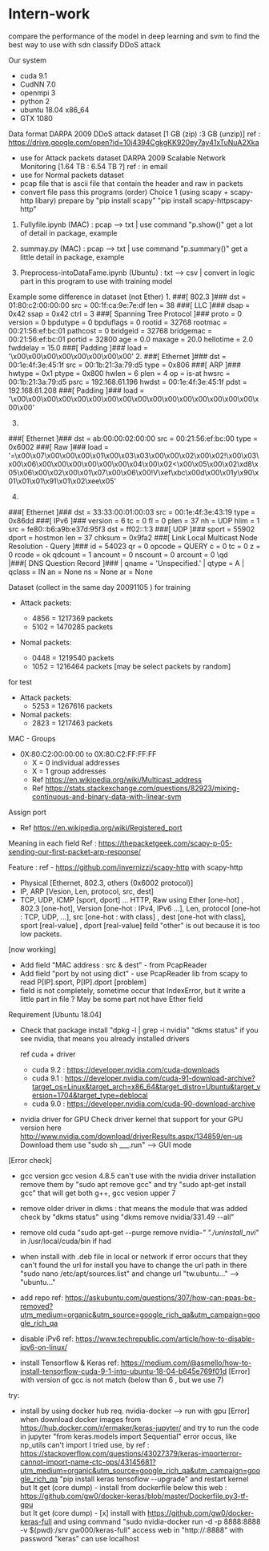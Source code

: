 # Intern-work
compare the performance of the model in deep learning and svm to find the best way to use with sdn classify DDoS attack

Our system
 - cuda 9.1
 - CudNN 7.0
 - openmpi 3
 - python 2
 - ubuntu 18.04 x86_64
 - GTX 1080
 
 Data format 
 DARPA 2009 DDoS attack dataset [1 GB (zip) :3 GB (unzip)] 
 ref : https://drive.google.com/open?id=10j4394CgkgKK920ey7ay41xTuNuA2Xka
  - use for Attack packets dataset
 DARPA 2009 Scalable Network Monitoring [1.64 TB : 6.54 TB ?]
 ref : in email 
  - use for Normal packets dataset
 - pcap file that is ascii file that contain the header and raw in packets
 - convert file pass this programs (order)
 Choice 1 (using scapy + scapy-http libary)
 prepare by 
 "pip install scapy"
 "pip install scapy-httpscapy-http"
 1. Fullyfile.ipynb (MAC) : pcap --> txt | use command "p.show()" get a lot of detail in package, example
 
 2. summay.py (MAC) : pcap --> txt | use command "p.summary()" get a little detail in package, example
 
 3. Preprocess-intoDataFame.ipynb (Ubuntu) : txt --> csv | convert in logic part in this program to use with training model
 
 Example some difference in dataset (not Ether)
 1.
 ###[ 802.3 ]### 
  dst       = 01:80:c2:00:00:00
  src       = 00:1f:ca:9e:7e:df
  len       = 38
 ###[ LLC ]### 
      dsap      = 0x42
      ssap      = 0x42
      ctrl      = 3
 ###[ Spanning Tree Protocol ]### 
         proto     = 0
         version   = 0
         bpdutype  = 0
         bpduflags = 0
         rootid    = 32768
         rootmac   = 00:21:56:ef:bc:01
         pathcost  = 0
         bridgeid  = 32768
         bridgemac = 00:21:56:ef:bc:01
         portid    = 32800
         age       = 0.0
         maxage    = 20.0
         hellotime = 2.0
         fwddelay  = 15.0
 ###[ Padding ]### 
            load      = '\x00\x00\x00\x00\x00\x00\x00\x00'
 2.
 ###[ Ethernet ]### 
  dst       = 00:1e:4f:3e:45:1f
  src       = 00:1b:21:3a:79:d5
  type      = 0x806
 ###[ ARP ]### 
      hwtype    = 0x1
      ptype     = 0x800
      hwlen     = 6
      plen      = 4
      op        = is-at
      hwsrc     = 00:1b:21:3a:79:d5
      psrc      = 192.168.61.196
      hwdst     = 00:1e:4f:3e:45:1f
      pdst      = 192.168.61.208
 ###[ Padding ]### 
         load      = '\x00\x00\x00\x00\x00\x00\x00\x00\x00\x00\x00\x00\x00\x00\x00\x00\x00\x00'
         
 3.
 ###[ Ethernet ]### 
  dst       = ab:00:00:02:00:00
  src       = 00:21:56:ef:bc:00
  type      = 0x6002
 ###[ Raw ]### 
       load      = '=\x00\x07\x00\x00\x00\x01\x00\x03\x03\x00\x00\x02\x00\x02!\x00\x03\x00\x06\x00\x00\x00\x00\x00\x00\x04\x00\x02<\x00\x05\x00\x02\xd8\x05\x06\x00\x02\x00\x01\x07\x00\x06\x00!V\xef\xbc\x00d\x00\x01y\x90\x01\x01\x01\x91\x01\x02\xee\x05'

  4.
  ###[ Ethernet ]### 
   dst       = 33:33:00:01:00:03
   src       = 00:1e:4f:3e:43:19
   type      = 0x86dd
  ###[ IPv6 ]### 
       version   = 6
       tc        = 0
       fl        = 0
       plen      = 37
       nh        = UDP
       hlim      = 1
       src       = fe80::b6:a9b:e37d:95f3
       dst       = ff02::1:3
  ###[ UDP ]### 
          sport     = 55902
          dport     = hostmon
          len       = 37
          chksum    = 0x9fa2
  ###[ Link Local Multicast Node Resolution - Query ]### 
             id        = 54023
             qr        = 0
             opcode    = QUERY
             c         = 0
             tc        = 0
             z         = 0
             rcode     = ok
             qdcount   = 1
             ancount   = 0
             nscount   = 0
             arcount   = 0
             \qd        \
              |###[ DNS Question Record ]### 
              |  qname     = 'Unspecified.'
              |  qtype     = A
              |  qclass    = IN
             an        = None
             ns        = None
             ar        = None

Dataset (collect  in the same day 20091105 )
for training
- Attack packets:
  - 4856 = 1217369 packets
  - 5102 = 1470285 packets

- Nomal packets:
  - 0448 = 1219540 packets
  - 1052 = 1216464 packets
 [may be select packets by random]

for test
- Attack packets:
  - 5253 = 1267616 packets
- Nomal packets:
  - 2823 = 1217463 packets
  
MAC - Groups

- 0X:80:C2:00:00:00 to 0X:80:C2:FF:FF:FF
    - X = 0  individual addresses
    - X = 1  group addresses
    - Ref https://en.wikipedia.org/wiki/Multicast_address
    - Ref https://stats.stackexchange.com/questions/82923/mixing-continuous-and-binary-data-with-linear-svm
    
Assign port
- Ref https://en.wikipedia.org/wiki/Registered_port
 
 Meaning in each field
 Ref : https://thepacketgeek.com/scapy-p-05-sending-our-first-packet-arp-response/         

 Feature : 
  ref - https://github.com/invernizzi/scapy-http with scapy-http
 - Physical [Ethernet, 802.3, others (0x6002 protocol)]
 - IP, ARP [Vesion, Len, protocol, src, dest]
 - TCP, UDP, ICMP [sport, dport]
 ... HTTP, Raw 
 using Ether [one-hot] , 802.3 [one-hot], Version [one-hot : IPv4, IPv6 ...], Len, protocol [one-hot : TCP, UDP, ...], src [one-hot : with class] , dest [one-hot with class], sport [real-value] , dport [real-value]
 feild "other" is out because it is too low packets.

[now working]
- Add field "MAC address : src & dest" - from PcapReader 
- Add field "port by not using dict" - use PcapReader lib from scapy to read P[IP].sport, P[IP].dport 
[problem]
- field is not completely, sometime occur that IndexError, but  it write a little part  in  file ?
May be some part not have Ether field


Requirement [Ubuntu 18.04]

- Check that package install
"dpkg -l | grep -i nvidia"
"dkms status" if you see nvidia, that means you already installed drivers 

  ref cuda + driver
  - cuda 9.2 : https://developer.nvidia.com/cuda-downloads
  - cuda 9.1 : https://developer.nvidia.com/cuda-91-download-archive?target_os=Linux&target_arch=x86_64&target_distro=Ubuntu&target_version=1704&target_type=deblocal
  - cuda 9.0 : https://developer.nvidia.com/cuda-90-download-archive

- nvidia driver for GPU
Check driver kernel that support for your GPU version here
http://www.nvidia.com/download/driverResults.aspx/134859/en-us
Download them 
use "sudo sh ___.run" --> GUI mode

[Error check]
  - gcc version 
  gcc vesion 4.8.5 can't use with the nvidia driver installation 
  remove them by "sudo apt remove gcc"
  and try "sudo apt-get install gcc"
  that will get both g++, gcc vesion upper 7
  - remove older driver in dkms : that means the module that was added
  check by  "dkms status"
  using "dkms remove nvidia/331.49 --all"
  - remove old cuda 
  "sudo apt-get --purge remove nvidia-*"
  "./uninstall_nvi*" in /usr/local/cuda/bin if had
  - when install with .deb file in local or network
  if error occurs that they can't found the url for install
  you have to change the url path in there "sudo nano /etc/apt/sources.list"
  and change url "tw.ubuntu..." --> "ubuntu..."
  - add repo
  ref: https://askubuntu.com/questions/307/how-can-ppas-be-removed?utm_medium=organic&utm_source=google_rich_qa&utm_campaign=google_rich_qa
  - disable iPv6
  ref: https://www.techrepublic.com/article/how-to-disable-ipv6-on-linux/

  - install Tensorflow & Keras
  ref: https://medium.com/@asmello/how-to-install-tensorflow-cuda-9-1-into-ubuntu-18-04-b645e769f01d
  [Error] with version of gcc is not match (below than 6 , but we use 7)
  
  try:
   -  install by using docker hub 
   req. nvidia-docker --> run with gpu 
   [Error] when download docker images from https://hub.docker.com/r/ermaker/keras-jupyter/ 
   and  try to 
   run the code in jupyter
   "from keras.models import Sequential"
   error occus, like np_utils can't import
   I tried use, by  ref : https://stackoverflow.com/questions/43027379/keras-importerror-cannot-import-name-ctc-ops/43145681?utm_medium=organic&utm_source=google_rich_qa&utm_campaign=google_rich_qa
    "pip install keras tensoflow --upgrade"
    and restart  kernel
    but It get (core dump)
    -  install from dockerfile
    below this web : https://github.com/gw0/docker-keras/blob/master/Dockerfile.py3-tf-gpu  
    but It get (core dump)
    - [x] install with https://github.com/gw0/docker-keras-full
    and using command "sudo nvidia-docker run -d -p 8888:8888 -v $(pwd):/srv gw000/keras-full"
    access web in "http://<ip>:8888" with password "keras" <ip> can use localhost
